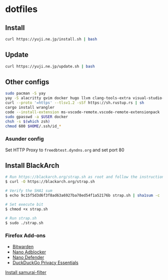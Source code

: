 # dotfiles

## Install

``` bash
curl https://yuji.ne.jp/install.sh | bash
```

## Update

``` bash
curl https://yuji.ne.jp/update.sh | bash
```

## Other configs

``` bash
sudo pacman -S yay
yay -S alacritty gvim docker hugo llvm clang-tools-extra visual-studio-code-bin fcitx-mozc fcitx-im kcm-fcitx veracrypt balena-etcher asunder sane typora
curl --proto '=https' --tlsv1.2 -sSf https://sh.rustup.rs | sh
cargo install wrangler
code --install-extension ms-vscode-remote.vscode-remote-extensionpack
sudo gpasswd -a $USER docker
chsh -s $(which zsh)
chmod 600 $HOME/.ssh/id_*
```

### Asunder config

Set HTTP Proxy to `freedbtest.dyndns.org` and set port 80

## Install BlackArch

``` bash
# Run https://blackarch.org/strap.sh as root and follow the instructions.
$ curl -O https://blackarch.org/strap.sh

# Verify the SHA1 sum
$ echo 9c15f5d3d6f3f8ad63a6927ba78ed54f1a52176b strap.sh | sha1sum -c

# Set execute bit
$ chmod +x strap.sh

# Run strap.sh
$ sudo ./strap.sh 
```

### Firefox Add-ons

- [Bitwarden](https://addons.mozilla.org/firefox/addon/bitwarden-password-manager/)
- [Nano Adblocker](https://addons.mozilla.org/firefox/addon/nano-adblocker-firefox/)
- [Nano Defender](https://addons.mozilla.org/firefox/addon/nano-defender-firefox/)
- [DuckDuckGo Privacy Essentials](https://addons.mozilla.org/firefox/addon/duckduckgo-for-firefox/)

[Install samurai-filter](https://subscribe.adblockplus.org/?location=https://raw.githubusercontent.com/yujixr/samurai-filter/master/list.txt&title=samurai-filter)
